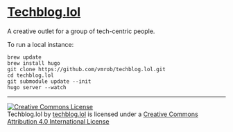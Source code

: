 # [Techblog.lol](https://techblog.lol)

A creative outlet for a group of tech-centric people.

To run a local instance:

    brew update
    brew install hugo
    git clone https://github.com/vmrob/techblog.lol.git
    cd techblog.lol
    git submodule update --init
    hugo server --watch

---

<a rel="license" href="http://creativecommons.org/licenses/by/4.0/"><img alt="Creative Commons License" style="border-width:0" src="https://i.creativecommons.org/l/by/4.0/88x31.png" /></a><br /><span xmlns:dct="http://purl.org/dc/terms/" property="dct:title">Techblog.lol</span> by <a xmlns:cc="http://creativecommons.org/ns#" href="https://techblog.lol" property="cc:attributionName" rel="cc:attributionURL">techblog.lol</a> is licensed under a <a rel="license" href="http://creativecommons.org/licenses/by/4.0/">Creative Commons Attribution 4.0 International License</a>

